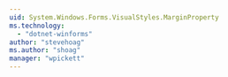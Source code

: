 ```yaml
---
uid: System.Windows.Forms.VisualStyles.MarginProperty
ms.technology: 
  - "dotnet-winforms"
author: "stevehoag"
ms.author: "shoag"
manager: "wpickett"
---
```

